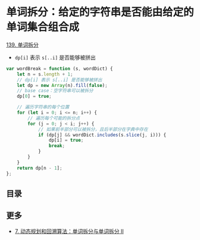 
# 单词拆分：给定的字符串是否能由给定的单词集合组合成



[139. 单词拆分](https://leetcode.cn/problems/word-break/)

- `dp[i]` 表示 `s[..i]` 是否能够被拼出

```javascript
var wordBreak = function (s, wordDict) {
    let n = s.length + 1;
    // dp[i] 表示 s[..i] 是否能够被拼出
    let dp = new Array(n).fill(false);
    // base case：空字符串可以被拆分
    dp[0] = true;

    // 遍历字符串的每个位置
    for (let i = 0; i <= n; i++) {
        // 遍历每个可能的拆分点
        for (j = 0; j < i; j++) {
            // 如果前半部分可以被拆分，且后半部分在字典中存在
            if (dp[j] && wordDict.includes(s.slice(j, i))) {
                dp[i] = true;
                break;
            }
        }
    }
    return dp[n - 1];
};
```



## 目录
<!-- toc -->
 ## 更多 

- [7. 动态规划和回溯算法：单词拆分与单词拆分 II](/post/m1adxfp015.html)

